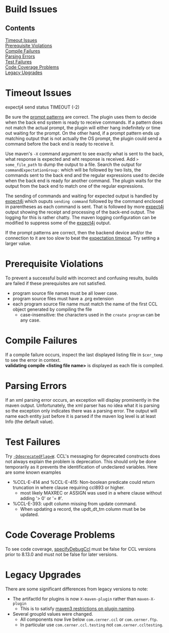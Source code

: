   # Build Issues

## Contents
[Timeout Issues](#timeout-issues)  
[Prerequisite Violations](#prerequisite-violations)  
[Compile Failures](#compile-failures)  
[Parsing Errors](#parsing-errors)  
[Test Failures](#test-failures)  
[Code Coverage Problems](#code-coverage-problems)  
[Legacy Upgrades](#legacy-upgrades)  

Timeout Issues
===
expectj4 send status TIMEOUT (-2)

Be sure the [prompt patterns] are correct. The plugin uses them to decide when the back end system is ready to receive commands. 
If a pattern does not match the actual prompt, the plugin will either hang indefinitely or time out waiting for the prompt. On the other hand, 
if a prompt pattern ends up matching output that is not actually the OS prompt, the plugin could send a command before the back end is ready to receive it. 

Use maven's `-X` command argument to see 
exactly what is sent to the back, what response is expected and wht response is received. Add `> some_file_path` to dump the output to a file. Search the output for `commandExpectationGroup:` which will be followed by two lists,
the commands sent to the back end and the regular expressions used to decide when the back end is ready for
another command. The plugin waits for the output from the back end to match one of the regular expressions.

The sending of commands and waiting for expected output is handled by [expect4j] which ouputs `sending command` followed by the command enclosed in parentheses as 
each command is sent. That is followed by more [expect4j] output showing the receipt and processing of the back-end output. The logging for this is rather chatty. The maven logging
configuration can be modified to suppress some of the [expect4j] output.

If the prompt patterns are correct, then the backend device and/or the connection to it are too slow to beat the [expectation timeout][expectation timeout]. Try setting a larger value.

Prerequisite Violations
===
To prevent a successful build with incorrect and confusing results, builds are failed if these prerequisites are not satisfied.  
- program source file names must be all lower case.
- program source files must have a .prg extension
- each program source file name must match the name of the first CCL object generated by compiling the file
    - case-insensitive: the characters used in the `create program` can be any case.

Compile Failures
===
If a compile failure occurs, inspect the last displayed listing file in `$cer_temp` to see the error in context.  
**validating compile &lt;listing file name&gt;** is displayed as each file is compiled.  


Parsing Errors
===
If an xml parsing error occurs, an exception will display prominently in the maven output. Unfortunately, the xml parser has no idea what it is parsing so the exception only 
indicates there was a parsing error. The output will name each entity just before it is parsed if the maven log level is at least Info (the default value).

Test Failures
===
Try [`-DdeprecatedFlag=W`](CONFIGURATIONOPTIONS.md#deprecatedFlag). CCL's messaging for deprecated constructs does not always explain the problem is deprecation. This should only be done temporarily as it
prevents the identification of undeclared variables. Here are some known examples
- %CCL-E-414 and %CCL-E-415: Non-boolean predicate could return truncation in where clause requiring ccl893 or higher.
  - most likely MAXREC or ASSIGN was used in a where clause without adding '> 0' or '= #'. 
- %CCL-E-393: updt column missing from update command.
  - When updating a record, the updt_dt_tm column must be be updated.

Code Coverage Problems
===
To see code coverage, [specifyDebugCcl](ccl-maven-plugin/doc/CONFIGURATIONOPTIONS.md#specifyDebugCcl) must be false for CCL versions prior to 8.13.0 and must not be
false for later versions.

Legacy Upgrades
===
There are some significant differences from legacy versions to note:
* The artifactId for plugins is now `X-maven-plugin` rather than `maven-X-plugin` 
    * This is to satisfy [maven3 restrictions on plugin naming][plugin-naming].
* Several groupId values were changed. 
    * All components now live below `com.cerner.ccl` or `com.cerner.ftp`. 
    * In particular use `com.cerner.ccl.testing` not `com.cerner.ccltesting`.


[prompt patterns]:./CONFIGURATIONOPTIONS.md#osPromptPattern
[expectation timeout]:./CONFIGURATIONOPTIONS.md#expectationTimeout
[expect4j]:https://github.com/cverges/expect4j
[plugin-naming]:https://maven.apache.org/guides/introduction/introduction-to-plugin-prefix-mapping.html

